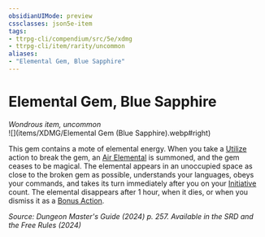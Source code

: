 ```yaml
---
obsidianUIMode: preview
cssclasses: json5e-item
tags:
- ttrpg-cli/compendium/src/5e/xdmg
- ttrpg-cli/item/rarity/uncommon
aliases: 
- "Elemental Gem, Blue Sapphire"
---
```

# Elemental Gem, Blue Sapphire
*Wondrous item, uncommon*  
![](items/XDMG/Elemental Gem (Blue Sapphire).webp#right)


This gem contains a mote of elemental energy. When you take a [Utilize](/3-Mechanics/CLI/actions.md#Utilize) action to break the gem, an [Air Elemental](/3-Mechanics/CLI/bestiary/elemental/air-elemental-xmm.md) is summoned, and the gem ceases to be magical. The elemental appears in an unoccupied space as close to the broken gem as possible, understands your languages, obeys your commands, and takes its turn immediately after you on your [Initiative](/3-Mechanics/CLI/variant-rules/initiative-xphb.md) count. The elemental disappears after 1 hour, when it dies, or when you dismiss it as a [Bonus Action](/3-Mechanics/CLI/variant-rules/bonus-action-xphb.md).

*Source: Dungeon Master's Guide (2024) p. 257. Available in the <span title='Systems Reference Document (5.2)'>SRD</span> and the Free Rules (2024)*